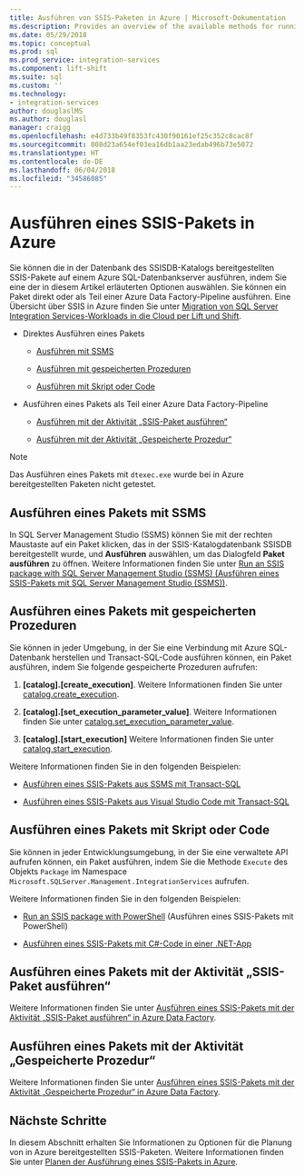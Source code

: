 ```yaml
---
title: Ausführen von SSIS-Paketen in Azure | Microsoft-Dokumentation
ms.description: Provides an overview of the available methods for running packages deployed to Azure SQL Database.
ms.date: 05/29/2018
ms.topic: conceptual
ms.prod: sql
ms.prod_service: integration-services
ms.component: lift-shift
ms.suite: sql
ms.custom: ''
ms.technology:
- integration-services
author: douglaslMS
ms.author: douglasl
manager: craigg
ms.openlocfilehash: e4d733b49f8353fc430f90161ef25c352c8cac8f
ms.sourcegitcommit: 808d23a654ef03ea16db1aa23edab496b73e5072
ms.translationtype: HT
ms.contentlocale: de-DE
ms.lasthandoff: 06/04/2018
ms.locfileid: "34586085"
---
```

# <a name="run-an-ssis-package-in-azure"></a>Ausführen eines SSIS-Pakets in Azure

Sie können die in der Datenbank des SSISDB-Katalogs bereitgestellten SSIS-Pakete auf einem Azure SQL-Datenbankserver ausführen, indem Sie eine der in diesem Artikel erläuterten Optionen auswählen. Sie können ein Paket direkt oder als Teil einer Azure Data Factory-Pipeline ausführen. Eine Übersicht über SSIS in Azure finden Sie unter [Migration von SQL Server Integration Services-Workloads in die Cloud per Lift und Shift](ssis-azure-lift-shift-ssis-packages-overview.md).

- Direktes Ausführen eines Pakets

  - [Ausführen mit SSMS](#ssms)

  - [Ausführen mit gespeicherten Prozeduren](#sproc)

  - [Ausführen mit Skript oder Code](#script)

- Ausführen eines Pakets als Teil einer Azure Data Factory-Pipeline

  - [Ausführen mit der Aktivität „SSIS-Paket ausführen“](#exec_activity)

  - [Ausführen mit der Aktivität „Gespeicherte Prozedur“](#sproc_activity)

> [!NOTE]
> Das Ausführen eines Pakets mit `dtexec.exe` wurde bei in Azure bereitgestellten Paketen nicht getestet.

## <a name="ssms"></a> Ausführen eines Pakets mit SSMS

In SQL Server Management Studio (SSMS) können Sie mit der rechten Maustaste auf ein Paket klicken, das in der SSIS-Katalogdatenbank SSISDB bereitgestellt wurde, und **Ausführen** auswählen, um das Dialogfeld **Paket ausführen** zu öffnen. Weitere Informationen finden Sie unter [Run an SSIS package with SQL Server Management Studio (SSMS) (Ausführen eines SSIS-Pakets mit SQL Server Management Studio (SSMS))](../ssis-quickstart-run-ssms.md).

## <a name="sproc"></a> Ausführen eines Pakets mit gespeicherten Prozeduren

Sie können in jeder Umgebung, in der Sie eine Verbindung mit Azure SQL-Datenbank herstellen und Transact-SQL-Code ausführen können, ein Paket ausführen, indem Sie folgende gespeicherte Prozeduren aufrufen:

1. **[catalog].[create_execution]**. Weitere Informationen finden Sie unter [catalog.create_execution](../system-stored-procedures/catalog-create-execution-ssisdb-database.md).

2. **[catalog].[set_execution_parameter_value]**. Weitere Informationen finden Sie unter [catalog.set_execution_parameter_value](../system-stored-procedures/catalog-set-execution-parameter-value-ssisdb-database.md).

3. **[catalog].[start_execution]** Weitere Informationen finden Sie unter [catalog.start_execution](../system-stored-procedures/catalog-start-execution-ssisdb-database.md).

Weitere Informationen finden Sie in den folgenden Beispielen:

- [Ausführen eines SSIS-Pakets aus SSMS mit Transact-SQL](../ssis-quickstart-run-tsql-ssms.md)

- [Ausführen eines SSIS-Pakets aus Visual Studio Code mit Transact-SQL](../ssis-quickstart-run-tsql-vscode.md)

## <a name="script"></a> Ausführen eines Pakets mit Skript oder Code

Sie können in jeder Entwicklungsumgebung, in der Sie eine verwaltete API aufrufen können, ein Paket ausführen, indem Sie die Methode `Execute` des Objekts `Package` im Namespace `Microsoft.SQLServer.Management.IntegrationServices` aufrufen.

Weitere Informationen finden Sie in den folgenden Beispielen:

- [Run an SSIS package with PowerShell](../ssis-quickstart-run-powershell.md) (Ausführen eines SSIS-Pakets mit PowerShell)

- [Ausführen eines SSIS-Pakets mit C#-Code in einer .NET-App](../ssis-quickstart-run-dotnet.md)

## <a name="exec_activity"></a> Ausführen eines Pakets mit der Aktivität „SSIS-Paket ausführen“

Weitere Informationen finden Sie unter [Ausführen eines SSIS-Pakets mit der Aktivität „SSIS-Paket ausführen“ in Azure Data Factory](https://docs.microsoft.com/azure/data-factory/how-to-invoke-ssis-package-ssis-activity).

## <a name="sproc_activity"></a> Ausführen eines Pakets mit der Aktivität „Gespeicherte Prozedur“

Weitere Informationen finden Sie unter [Ausführen eines SSIS-Pakets mit der Aktivität „Gespeicherte Prozedur“ in Azure Data Factory](https://docs.microsoft.com/azure/data-factory/how-to-invoke-ssis-package-stored-procedure-activity).

## <a name="next-steps"></a>Nächste Schritte

In diesem Abschnitt erhalten Sie Informationen zu Optionen für die Planung von in Azure bereitgestellten SSIS-Paketen. Weitere Informationen finden Sie unter [Planen der Ausführung eines SSIS-Pakets in Azure](ssis-azure-schedule-packages.md).